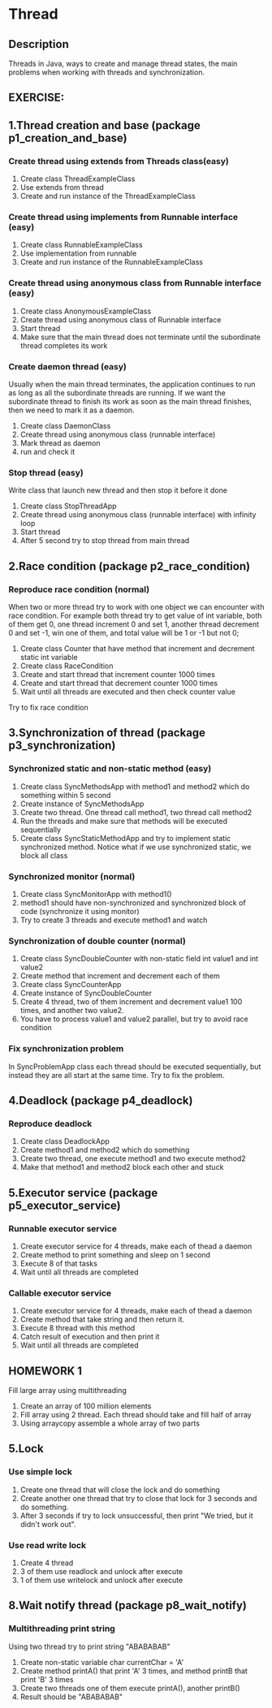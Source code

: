 # Thread

## Description

Threads in Java, ways to create and manage thread states, the main problems when working with threads and
synchronization.

## EXERCISE:

## 1.Thread creation and base (package p1_creation_and_base)

### Create thread using extends from Threads class(easy)

1. Create class ThreadExampleClass
2. Use extends from thread
3. Create and run instance of the ThreadExampleClass

### Create thread using implements from Runnable interface (easy)

1. Create class RunnableExampleClass
2. Use implementation from runnable
3. Create and run instance of the RunnableExampleClass

### Create thread using anonymous class from Runnable interface (easy)

1. Create class AnonymousExampleClass
2. Create thread using anonymous class of Runnable interface
3. Start thread
4. Make sure that the main thread does not terminate until the subordinate thread completes its work

### Create daemon thread (easy)

Usually when the main thread terminates, the application continues to run as long as all the subordinate threads are
running. If we want the subordinate thread to finish its work as soon as the main thread finishes, then we need to mark
it as a daemon.
1. Create class DaemonClass
2. Create thread using anonymous class (runnable interface)
3. Mark thread as daemon
4. run and check it

### Stop thread (easy)
Write class that launch new thread and then stop it before it done

1. Create class StopThreadApp
2. Create thread using anonymous class (runnable interface) with infinity loop
3. Start thread
4. After 5 second try to stop thread from main thread

## 2.Race condition (package p2_race_condition)

### Reproduce race condition (normal)

When two or more thread try to work with one object we can encounter with race condition. For example both thread try to
get value of int variable, both of them get 0, one thread increment 0 and set 1, another thread decrement 0 and set
-1, win one of them, and total value will be 1 or -1 but not 0;

1. Create class Counter that have method that increment and decrement static int variable
2. Create class RaceCondition
3. Create and start thread that increment counter 1000 times
4. Create and start thread that decrement counter 1000 times
5. Wait until all threads are executed and then check counter value

Try to fix race condition


## 3.Synchronization of thread (package p3_synchronization)

### Synchronized static and non-static method (easy)
1. Create class SyncMethodsApp with method1 and method2 which do something within 5 second
2. Create instance of SyncMethodsApp
3. Create two thread. One thread call method1, two thread call method2
4. Run the threads and make sure that methods will be executed sequentially
5. Create class SyncStaticMethodApp and try to implement static synchronized method. Notice what if we use synchronized static, we block all class

### Synchronized monitor (normal)
1. Create class SyncMonitorApp with method1()
2. method1 should have non-synchronized and synchronized block of code (synchronize it using monitor)
3. Try to create 3 threads and execute method1 and watch

### Synchronization of double counter (normal)
1. Create class SyncDoubleCounter with non-static field int value1 and int value2
2. Create method that increment and decrement each of them
3. Create class SyncCounterApp
4. Create instance of SyncDoubleCounter
5. Create 4 thread, two of them increment and decrement value1 100 times, and another two value2.
6. You have to process value1 and value2 parallel, but try to avoid race condition 

### Fix synchronization problem
In SyncProblemApp class each thread should be executed sequentially, but instead they are all start at the same time.
Try to fix the problem.

## 4.Deadlock (package p4_deadlock)

### Reproduce deadlock
1. Create class DeadlockApp
2. Create method1 and method2 which do something
3. Create two thread, one execute method1 and two execute method2
4. Make that method1 and method2 block each other and stuck

## 5.Executor service (package p5_executor_service)

### Runnable executor service
1. Create executor service for 4 threads, make each of thead a daemon
2. Create method to print something and sleep on 1 second
3. Execute 8 of that tasks
4. Wait until all threads are completed

### Callable executor service
1. Create executor service for 4 threads, make each of thead a daemon
2. Create method that take string and then return it.
3. Execute 8 thread with this method
4. Catch result of execution and then print it
5. Wait until all threads are completed

## HOMEWORK 1
Fill large array using multithreading
1. Create an array of 100 million elements 
2. Fill array using 2 thread. Each thread should take and fill half of array
3. Using arraycopy assemble a whole array of two parts

## 5.Lock

### Use simple lock
1. Create one thread that will close the lock and do something
2. Create another one thread that try to close that lock for 3 seconds and do something. 
3. After 3 seconds if try to lock unsuccessful, then print "We tried, but it didn't work out".

### Use read write lock
1. Create 4 thread
2. 3 of them use readlock and unlock after execute
3. 1 of them use writelock and unlock after execute


## 8.Wait notify thread (package p8_wait_notify)

### Multithreading print string
Using two thread try to print string "ABABABAB"
1. Create non-static variable char currentChar = 'A'
2. Create method printA() that print 'A' 3 times, and method printB that print 'B' 3 times
3. Create two threads one of them execute printA(), another printB()
4. Result should be "ABABABAB"

